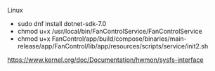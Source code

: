 

Linux

- sudo dnf install dotnet-sdk-7.0
- chmod u+x /usr/local/bin/FanControlService/FanControlService
- chmod u+x FanControl/app/build/compose/binaries/main-release/app/FanControl/lib/app/resources/scripts/service/init2.sh


https://www.kernel.org/doc/Documentation/hwmon/sysfs-interface